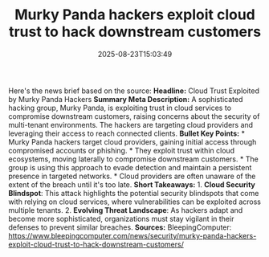 ﻿---
title: "Murky Panda hackers exploit cloud trust to hack downstream customers"
date: "2025-08-23T15:03:49"
category: "Markets"
summary: ""
slug: "murky panda hackers exploit cloud trust to hack downstream c"
source_urls:
  - "https://www.bleepingcomputer.com/news/security/murky-panda-hackers-exploit-cloud-trust-to-hack-downstream-customers/"
seo:
  title: "Murky Panda hackers exploit cloud trust to hack downstream customers | Hash n Hedge"
  description: ""
  keywords: ["news", "markets", "brief"]
---
Here's the news brief based on the source:  **Headline:** Cloud Trust Exploited by Murky Panda Hackers  **Summary Meta Description:** A sophisticated hacking group, Murky Panda, is exploiting trust in cloud services to compromise downstream customers, raising concerns about the security of multi-tenant environments. The hackers are targeting cloud providers and leveraging their access to reach connected clients.  **Bullet Key Points:**  * Murky Panda hackers target cloud providers, gaining initial access through compromised accounts or phishing. * They exploit trust within cloud ecosystems, moving laterally to compromise downstream customers. * The group is using this approach to evade detection and maintain a persistent presence in targeted networks. * Cloud providers are often unaware of the extent of the breach until it's too late.  **Short Takeaways:**  1. **Cloud Security Blindspot**: This attack highlights the potential security blindspots that come with relying on cloud services, where vulnerabilities can be exploited across multiple tenants. 2. **Evolving Threat Landscape**: As hackers adapt and become more sophisticated, organizations must stay vigilant in their defenses to prevent similar breaches.  **Sources:** BleepingComputer: https://www.bleepingcomputer.com/news/security/murky-panda-hackers-exploit-cloud-trust-to-hack-downstream-customers/ 
